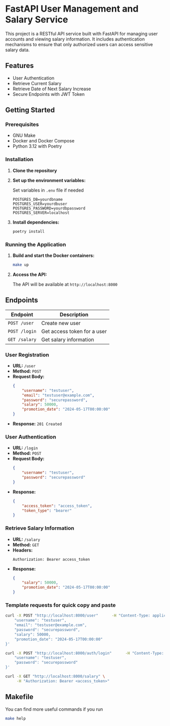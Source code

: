 # FastAPI User Management and Salary Service

This project is a RESTful API service built with FastAPI for managing user accounts and viewing salary information. It includes authentication mechanisms to ensure that only authorized users can access sensitive salary data.

## Features

- User Authentication
- Retrieve Current Salary
- Retrieve Date of Next Salary Increase
- Secure Endpoints with JWT Token

## Getting Started

### Prerequisites

- GNU Make
- Docker and Docker Compose
- Python 3.12 with Poetry

### Installation

1. **Clone the repository**
2. **Set up the environment variables:**

   Set variables in `.env` file if needed

   ```env
   POSTGRES_DB=yourdbname
   POSTGRES_USER=yourdbuser
   POSTGRES_PASSWORD=yourdbpassword
   POSTGRES_SERVER=localhost
   ```

3. **Install dependencies:**

   ```sh
   poetry install
   ```

### Running the Application

1. **Build and start the Docker containers:**

   ```sh
   make up
   ```

2. **Access the API:**

   The API will be available at `http://localhost:8000`

## Endpoints

| Endpoint                    | Description                 |
|-----------------------------|-----------------------------|
| `POST /user`                | Create new user             |
| `POST /login`               | Get access token for a user |
| `GET /salary`               | Get salary information      |

### User Registration

- **URL:** `/user`
- **Method:** `POST`
- **Request Body:**
  ```json
  {
      "username": "testuser",
      "email": "testuser@example.com",
      "password": "securepassword",
      "salary": 50000,
      "promotion_date": "2024-05-17T00:00:00"
  }
  ```
- **Response:** `201 Created`

### User Authentication

- **URL:** `/login`
- **Method:** `POST`
- **Request Body:**
  ```json
  {
      "username": "testuser",
      "password": "securepassword"
  }
  ```
- **Response:**
  ```json
  {
      "access_token": "access_token",
      "token_type": "bearer"
  }
  ```

### Retrieve Salary Information

- **URL:** `/salary`
- **Method:** `GET`
- **Headers:**
  ```http
  Authorization: Bearer access_token
  ```
- **Response:**
  ```json
  {
      "salary": 50000,
      "promotion_date": "2024-05-17T00:00:00"
  }
  ```
### Template requests for quick copy and paste
```sh
curl -X POST "http://localhost:8000/user"      -H "Content-Type: application/json"      -d '{
    "username": "testuser",
    "email": "testuser@example.com",
    "password": "securepassword",
    "salary": 50000,
    "promotion_date": "2024-05-17T00:00:00"
}'
```
```sh
curl -X POST "http://localhost:8000/auth/login"      -H "Content-Type: application/json"      -d '{
    "username": "testuser",
    "password": "securepassword"
}'
```
```sh
curl -X GET "http://localhost:8000/salary" \
     -H "Authorization: Bearer <access_token>"
```
  
## Makefile

You can find more useful commands if you run
```sh
make help
```

